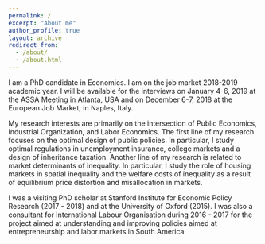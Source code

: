 ```yaml
---
permalink: /
excerpt: "About me"
author_profile: true
layout: archive
redirect_from:
  - /about/
  - /about.html
---
```


I am a PhD candidate in Economics. I am on the job market 2018-2019 academic year. I will be available for the interviews on January 4-6, 2019 at the ASSA Meeting in Atlanta, USA and on December 6-7, 2018 at the European Job Market, in Naples, Italy. 

My research interests are primarily on the intersection of Public Economics, Industrial Organization, and Labor Economics. The first line of my research focuses on the optimal design of public policies. In particular, I study optimal regulations in unemployment insurance, college markets and a design of inheritance taxation. Another line of my research is related to market determinants of inequality. In particular, I study the role of housing markets in spatial inequality and the welfare costs of inequality as a result of equilibrium price distortion and misallocation in markets.

I was a visiting PhD scholar at Stanford Institute for Economic Policy Research (2017 - 2018) and at the University of Oxford (2015). I was also a consultant for International Labour Organisation during 2016 - 2017 for the project aimed at understanding and improving policies aimed at entrepreneurship and labor markets in South America.
